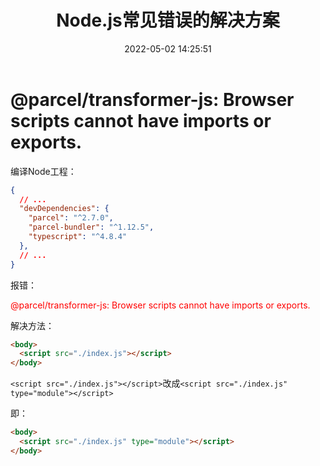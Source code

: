 ﻿---
title: Node.js常见错误的解决方案
date: 2022-05-02 14:25:51
summary: 本文分享Node.js常见错误的解决方案。
tags:
- Web前端技术
- Node.js
- JavaScript
categories:
- 开发技术
---

# @parcel/transformer-js: Browser scripts cannot have imports or exports.

编译Node工程：

```json
{
  // ...
  "devDependencies": {
    "parcel": "^2.7.0",
    "parcel-bundler": "^1.12.5",
    "typescript": "^4.8.4"
  },
  // ...
}
```

报错：

<font color="red">@parcel/transformer-js: Browser scripts cannot have imports or exports.</font>

解决方法：

```html
<body>
  <script src="./index.js"></script>
</body>
```

`<script src="./index.js"></script>`改成`<script src="./index.js" type="module"></script>`

即：

```html
<body>
  <script src="./index.js" type="module"></script>
</body>
```
